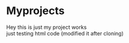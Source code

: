 # Myprojects
Hey this is just my project works 
<br>
just testing html code (modified it after cloning)
